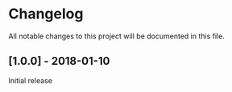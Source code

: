 # Changelog
All notable changes to this project will be documented in this file.

## [1.0.0] - 2018-01-10
Initial release
